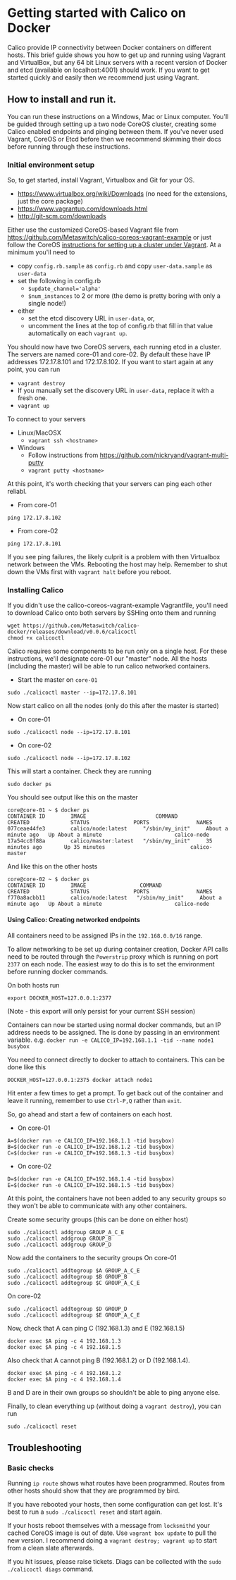 # Getting started with Calico on Docker

Calico provide IP connectivity between Docker containers on different hosts. This brief guide shows you how to get up and running using Vagrant and VirtualBox, but any 64 bit Linux servers with a recent version of Docker and etcd (available on localhost:4001) should work. If you want to get started quickly and easily then we recommend just using Vagrant.

## How to install and run it.

You can run these instructions on a Windows, Mac or Linux computer. You'll be guided through setting up a two node CoreOS cluster, creating some Calico enabled endpoints and pinging between them. If you've never used Vagrant, CoreOS or Etcd before then we recommend skimming their docs before running through these instructions.

### Initial environment setup
So, to get started, install Vagrant, Virtualbox and Git for your OS.
* https://www.virtualbox.org/wiki/Downloads (no need for the extensions, just the core package)
* https://www.vagrantup.com/downloads.html
* http://git-scm.com/downloads

Either use the customized CoreOS-based Vagrant file from https://github.com/Metaswitch/calico-coreos-vagrant-example or just
follow the CoreOS <a href="https://coreos.com/docs/running-coreos/platforms/vagrant/">instructions for setting up a cluster under Vagrant</a>.  At a minimum you'll need to
* copy `config.rb.sample` as `config.rb` and copy `user-data.sample` as `user-data`
* set the following in config.rb 
  * `$update_channel='alpha'`
  * `$num_instances` to 2 or more (the demo is pretty boring with only a single node!)
* either
  * set the etcd discovery URL in `user-data`, or,
  * uncomment the lines at the top of config.rb that fill in that value automatically on each `vagrant up`.

You should now have two CoreOS servers, each running etcd in a cluster. The servers are named core-01 and core-02.  By default these have IP addresses 172.17.8.101 and 172.17.8.102. If you want to start again at any point, you can run

* `vagrant destroy`
* If you manually set the discovery URL in `user-data`, replace it with a fresh one.
* `vagrant up`

To connect to your servers
* Linux/MacOSX
   * `vagrant ssh <hostname>`
* Windows
   * Follow instructions from https://github.com/nickryand/vagrant-multi-putty
   * `vagrant putty <hostname>`

At this point, it's worth checking that your servers can ping each other reliabl.
* From core-01
```
ping 172.17.8.102
```
* From core-02
```
ping 172.17.8.101
```

If you see ping failures, the likely culprit is a problem with then Virtualbox network between the VMs.  Rebooting the host may help.  Remember to shut down the VMs first with `vagrant halt` before you reboot.
   
### Installing Calico
If you didn't use the calico-coreos-vagrant-example Vagrantfile, you'll need to download Calico onto both servers by SSHing onto them and running
```
wget https://github.com/Metaswitch/calico-docker/releases/download/v0.0.6/calicoctl
chmod +x calicoctl
```
Calico requires some components to be run only on a single host. For these instructions, we'll designate core-01 our "master" node. All the hosts (including the master) will be able to run calico networked containers.

* Start the master on `core-01`
```
sudo ./calicoctl master --ip=172.17.8.101
```
Now start calico on all the nodes (only do this after the master is started)
* On core-01
```
sudo ./calicoctl node --ip=172.17.8.101
```
* On core-02
```
sudo ./calicoctl node --ip=172.17.8.102
```

This will start a container. Check they are running
```
sudo docker ps
```

You should see output like this on the master

```
core@core-01 ~ $ docker ps
CONTAINER ID        IMAGE                      COMMAND                CREATED             STATUS              PORTS               NAMES
077ceae44fe3        calico/node:latest     "/sbin/my_init"     About a minute ago   Up About a minute                       calico-node
17a54cc8f88a        calico/master:latest   "/sbin/my_init"     35 minutes ago       Up 35 minutes                           calico-master
```
And like this on the other hosts
```
core@core-02 ~ $ docker ps
CONTAINER ID        IMAGE                 COMMAND                CREATED             STATUS              PORTS               NAMES
f770a8acbb11        calico/node:latest   "/sbin/my_init"     About a minute ago   Up About a minute                       calico-node
```

#### Using Calico: Creating networked endpoints
All containers need to be assigned IPs in the `192.168.0.0/16` range.

To allow networking to be set up during container creation, Docker API calls need to be routed through the `Powerstrip` proxy which is running on port `2377` on each node. The easiest way to do this is to set the environment before running docker commands.

On both hosts run
```
export DOCKER_HOST=127.0.0.1:2377
```

(Note - this export will only persist for your current SSH session)

Containers can now be started using normal docker commands, but an IP address needs to be assigned. The is done by passing in an environment variable. e.g. `docker run -e CALICO_IP=192.168.1.1 -tid --name node1 busybox`

You need to connect directly to docker to attach to containers. This can be done like this
```
DOCKER_HOST=127.0.0.1:2375 docker attach node1
```

Hit enter a few times to get a prompt. To get back out of the container and leave it running, remember to use `Ctrl-P,Q` rather than `exit`.

So, go ahead and start a few of containers on each host.
* On core-01
```
A=$(docker run -e CALICO_IP=192.168.1.1 -tid busybox)
B=$(docker run -e CALICO_IP=192.168.1.2 -tid busybox)
C=$(docker run -e CALICO_IP=192.168.1.3 -tid busybox)
```
* On core-02
```
D=$(docker run -e CALICO_IP=192.168.1.4 -tid busybox)
E=$(docker run -e CALICO_IP=192.168.1.5 -tid busybox)
```

At this point, the containers have not been added to any security groups so they won't be able to communicate with any other containers.

Create some security groups (this can be done on either host)
```
sudo ./calicoctl addgroup GROUP_A_C_E
sudo ./calicoctl addgroup GROUP_B
sudo ./calicoctl addgroup GROUP_D
```

Now add the containers to the security groups
On core-01
```
sudo ./calicoctl addtogroup $A GROUP_A_C_E
sudo ./calicoctl addtogroup $B GROUP_B
sudo ./calicoctl addtogroup $C GROUP_A_C_E
```

On core-02
```
sudo ./calicoctl addtogroup $D GROUP_D
sudo ./calicoctl addtogroup $E GROUP_A_C_E
```

Now, check that A can ping C (192.168.1.3) and E (192.168.1.5)
```
docker exec $A ping -c 4 192.168.1.3
docker exec $A ping -c 4 192.168.1.5
```

Also check that A cannot ping B (192.168.1.2) or D (192.168.1.4).
```
docker exec $A ping -c 4 192.168.1.2
docker exec $A ping -c 4 192.168.1.4
```

B and D are in their own groups so shouldn't be able to ping anyone else.

Finally, to clean everything up (without doing a `vagrant destroy`), you can run
```
sudo ./calicoctl reset
```

## Troubleshooting

### Basic checks
Running `ip route` shows what routes have been programmed. Routes from other hosts should show that they are programmed by bird.

If you have rebooted your hosts, then some configuration can get lost. It's best to run a `sudo ./calicoctl reset` and start again.

If your hosts reboot themselves with a message from `locksmithd` your cached CoreOS image is out of date.  Use `vagrant box update` to pull the new version.  I recommend doing a `vagrant destroy; vagrant up` to start from a clean slate afterwards.

If you hit issues, please raise tickets. Diags can be collected with the `sudo ./calicoctl diags` command.
